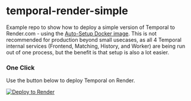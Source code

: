 # temporal-render-simple

Example repo to show how to deploy a simple version of Temporal to Render.com - using the [Auto-Setup Docker image](https://docs.temporal.io/blog/auto-setup). This is not recommended for production beyond small usecases, as all 4 Temporal internal services (Frontend, Matching, History, and Worker) are being run out of one process, but the benefit is that setup is also a lot easier.

### One Click

Use the button below to deploy Temporal on Render.

[![Deploy to Render](http://render.com/images/deploy-to-render-button.svg)](https://render.com/deploy)
